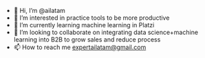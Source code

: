 - 👋 Hi, I’m @ailatam
- 👀 I’m interested in practice tools to be more productive 
- 🌱 I’m currently learning machine learning in Platzi
- 💞️ I’m looking to collaborate on integrating data science+machine learning into B2B to grow sales and reduce process
- 📫 How to reach me expertailatam@gmail.com

<!---
ailatam/ailatam is a ✨ special ✨ repository because its `README.md` (this file) appears on your GitHub profile.
You can click the Preview link to take a look at your changes.
--->
